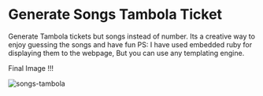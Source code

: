 # Generate Songs Tambola Ticket 
Generate Tambola tickets but songs instead of number.
Its a creative way to enjoy guessing the songs and have fun
PS: I have used embedded ruby for displaying them to the webpage, But you can use any templating engine.


Final Image !!!

![songs-tambola](https://github.com/Rajan4436/songs-tambola-ticket/blob/master/download%20.png)


